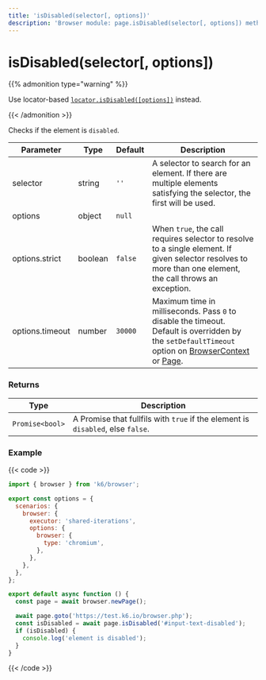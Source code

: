 ```yaml
---
title: 'isDisabled(selector[, options])'
description: 'Browser module: page.isDisabled(selector[, options]) method'
---
```


# isDisabled(selector[, options])

{{% admonition type="warning" %}}

Use locator-based [`locator.isDisabled([options])`](https://grafana.com/docs/k6/<K6_VERSION>/javascript-api/k6-browser/locator/isdisabled/) instead.

{{< /admonition >}}

Checks if the element is `disabled`.

<TableWithNestedRows>

| Parameter       | Type    | Default | Description                                                                                                                                                                                                                                                                                                                                   |
| --------------- | ------- | ------- | --------------------------------------------------------------------------------------------------------------------------------------------------------------------------------------------------------------------------------------------------------------------------------------------------------------------------------------------- |
| selector        | string  | `''`    | A selector to search for an element. If there are multiple elements satisfying the selector, the first will be used.                                                                                                                                                                                                                          |
| options         | object  | `null`  |                                                                                                                                                                                                                                                                                                                                               |
| options.strict  | boolean | `false` | When `true`, the call requires selector to resolve to a single element. If given selector resolves to more than one element, the call throws an exception.                                                                                                                                                                                    |
| options.timeout | number  | `30000` | Maximum time in milliseconds. Pass `0` to disable the timeout. Default is overridden by the `setDefaultTimeout` option on [BrowserContext](https://grafana.com/docs/k6/<K6_VERSION>/javascript-api/k6-browser/browsercontext/) or [Page](https://grafana.com/docs/k6/<K6_VERSION>/javascript-api/k6-browser/page/). |

</TableWithNestedRows>

### Returns

| Type            | Description                                                                     |
| --------------- | ------------------------------------------------------------------------------- |
| `Promise<bool>` | A Promise that fullfils with `true` if the element is `disabled`, else `false`. |

### Example

{{< code >}}

```javascript
import { browser } from 'k6/browser';

export const options = {
  scenarios: {
    browser: {
      executor: 'shared-iterations',
      options: {
        browser: {
          type: 'chromium',
        },
      },
    },
  },
};

export default async function () {
  const page = await browser.newPage();

  await page.goto('https://test.k6.io/browser.php');
  const isDisabled = await page.isDisabled('#input-text-disabled');
  if (isDisabled) {
    console.log('element is disabled');
  }
}
```

{{< /code >}}

